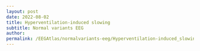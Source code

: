 ```yaml
---
layout: post
date: 2022-08-02 
title: Hyperventilation-induced slowing 
subtitle: Normal variants EEG
author: 
permalink: /EEGAtlas/normalvariants-eeg/Hyperventilation-induced_slowing
---
```



